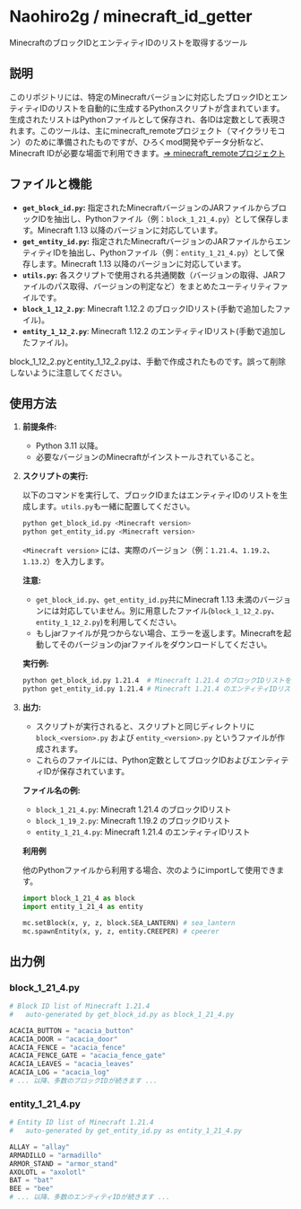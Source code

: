 # Naohiro2g / minecraft_id_getter

MinecraftのブロックIDとエンティティIDのリストを取得するツール

## 説明

このリポジトリには、特定のMinecraftバージョンに対応したブロックIDとエンティティIDのリストを自動的に生成するPythonスクリプトが含まれています。生成されたリストはPythonファイルとして保存され、各IDは定数として表現されます。このツールは、主にminecraft_remoteプロジェクト（マイクラリモコン）のために準備されたものですが、ひろくmod開発やデータ分析など、Minecraft IDが必要な場面で利用できます。[=> minecraft_remoteプロジェクト](https://github.com/Naohiro2g/minecraft_remote/README_ja.md)

## ファイルと機能

- **`get_block_id.py`:**
  指定されたMinecraftバージョンのJARファイルからブロックIDを抽出し、Pythonファイル（例：`block_1_21_4.py`）として保存します。Minecraft 1.13 以降のバージョンに対応しています。
- **`get_entity_id.py`:**
  指定されたMinecraftバージョンのJARファイルからエンティティIDを抽出し、Pythonファイル（例：`entity_1_21_4.py`）として保存します。Minecraft 1.13 以降のバージョンに対応しています。
- **`utils.py`:**
  各スクリプトで使用される共通関数（バージョンの取得、JARファイルのパス取得、バージョンの判定など）をまとめたユーティリティファイルです。
- **`block_1_12_2.py`**: Minecraft 1.12.2 のブロックIDリスト(手動で追加したファイル)。
- **`entity_1_12_2.py`**: Minecraft 1.12.2 のエンティティIDリスト(手動で追加したファイル)。

block_1_12_2.pyとentity_1_12_2.pyは、手動で作成されたものです。誤って削除しないように注意してください。

## 使用方法

1. **前提条件:**
    - Python 3.11 以降。
    - 必要なバージョンのMinecraftがインストールされていること。

2. **スクリプトの実行:**

    以下のコマンドを実行して、ブロックIDまたはエンティティIDのリストを生成します。`utils.py`も一緒に配置してください。

    ```bash
    python get_block_id.py <Minecraft version>
    python get_entity_id.py <Minecraft version>
    ```

    `<Minecraft version>` には、実際のバージョン（例：`1.21.4`、`1.19.2`、`1.13.2`）を入力します。

    **注意:**
    - `get_block_id.py`、`get_entity_id.py`共にMinecraft 1.13 未満のバージョンには対応していません。別に用意したファイル(`block_1_12_2.py`、`entity_1_12_2.py`)を利用してください。
    - もしjarファイルが見つからない場合、エラーを返します。Minecraftを起動してそのバージョンのjarファイルをダウンロードしてください。

    **実行例:**

    ```bash
    python get_block_id.py 1.21.4  # Minecraft 1.21.4 のブロックIDリストを生成
    python get_entity_id.py 1.21.4 # Minecraft 1.21.4 のエンティティIDリストを生成
    ```

3. **出力:**

    - スクリプトが実行されると、スクリプトと同じディレクトリに `block_<version>.py` および `entity_<version>.py` というファイルが作成されます。
    - これらのファイルには、Python定数としてブロックIDおよびエンティティIDが保存されています。

    **ファイル名の例:**

    - `block_1_21_4.py`: Minecraft 1.21.4 のブロックIDリスト
    - `block_1_19_2.py`: Minecraft 1.19.2 のブロックIDリスト
    - `entity_1_21_4.py`: Minecraft 1.21.4 のエンティティIDリスト

    **利用例**

    他のPythonファイルから利用する場合、次のようにimportして使用できます。

    ```python
    import block_1_21_4 as block
    import entity_1_21_4 as entity

    mc.setBlock(x, y, z, block.SEA_LANTERN) # sea_lantern
    mc.spawnEntity(x, y, z, entity.CREEPER) # cpeerer
    ```

## 出力例

### block_1_21_4.py

```python
# Block ID list of Minecraft 1.21.4
#   auto-generated by get_block_id.py as block_1_21_4.py

ACACIA_BUTTON = "acacia_button"
ACACIA_DOOR = "acacia_door"
ACACIA_FENCE = "acacia_fence"
ACACIA_FENCE_GATE = "acacia_fence_gate"
ACACIA_LEAVES = "acacia_leaves"
ACACIA_LOG = "acacia_log"
# ... 以降、多数のブロックIDが続きます ...
```

### entity_1_21_4.py

```python
# Entity ID list of Minecraft 1.21.4
#   auto-generated by get_entity_id.py as entity_1_21_4.py

ALLAY = "allay"
ARMADILLO = "armadillo"
ARMOR_STAND = "armor_stand"
AXOLOTL = "axolotl"
BAT = "bat"
BEE = "bee"
# ... 以降、多数のエンティティIDが続きます ...
```
